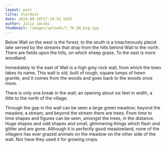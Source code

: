 ```yaml
---
layout: post
title: Stardust
date: 2019-09-18T17:34:53.926Z
author: Julia Jacobs
thumbnail: /images/uploads/l_fb_08_big.jpg
---
```

Below Wall on the west is the forest; to the south is a treacherously placid lake served by the streams that drop from the hills behind Wall to the north. There are fields upon the hills, on which sheep graze. To the east is more woodland.

Immediately to the east of Wall is a high grey rock wall, from which the town takes its name. This wall is old, built of rough, square lumps of hewn granite, and it comes from the woods and goes back to the woods once more.

There is only one break in the wall; an opening about six feet in width, a little to the north of the village.

Through the gap in the wall can be seen a large green meadow; beyond the meadow, a stream; and beyond the stream there are trees. From time to time shapes and figures can be seen, amongst the trees, in the distance. Huge shapes and odd shapes and small, glimmering things which flash and glitter and are gone. Although it is perfectly good meadowland, none of the villagers has ever grazed animals on the meadow on the other side of the wall. Nor have they used it for growing crops.
